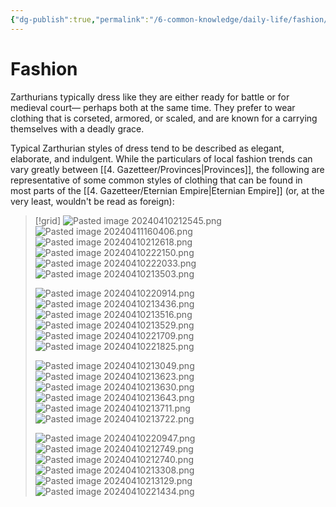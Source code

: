 ```yaml
---
{"dg-publish":true,"permalink":"/6-common-knowledge/daily-life/fashion/"}
---
```


# Fashion

Zarthurians typically dress like they are either ready for battle or for medieval court— perhaps both at the same time. They prefer to wear clothing that is corseted, armored, or scaled, and are known for a carrying themselves with a deadly grace.

Typical Zarthurian styles of dress tend to be described as elegant, elaborate, and indulgent. While the particulars of local fashion trends can vary greatly between [[4. Gazetteer/Provinces\|Provinces]], the following are representative of some common styles of clothing that can be found in most parts of the [[4. Gazetteer/Eternian Empire\|Eternian Empire]] (or, at the very least, wouldn't be read as foreign):

>[!grid]
![Pasted image 20240410212545.png](/img/user/x.%20Assets/Attachments/Pasted%20image%2020240410212545.png)
![Pasted image 20240411160406.png](/img/user/x.%20Assets/Attachments/Pasted%20image%2020240411160406.png)
![Pasted image 20240410212618.png](/img/user/x.%20Assets/Attachments/Pasted%20image%2020240410212618.png)
>![Pasted image 20240410222150.png](/img/user/x.%20Assets/Attachments/Pasted%20image%2020240410222150.png)
>![Pasted image 20240410222033.png](/img/user/x.%20Assets/Attachments/Pasted%20image%2020240410222033.png)
>![Pasted image 20240410213503.png](/img/user/x.%20Assets/Attachments/Pasted%20image%2020240410213503.png)
>
>![Pasted image 20240410220914.png](/img/user/x.%20Assets/Attachments/Pasted%20image%2020240410220914.png)
>![Pasted image 20240410213436.png](/img/user/x.%20Assets/Attachments/Pasted%20image%2020240410213436.png)
>![Pasted image 20240410213516.png](/img/user/x.%20Assets/Attachments/Pasted%20image%2020240410213516.png)
>![Pasted image 20240410213529.png](/img/user/x.%20Assets/Attachments/Pasted%20image%2020240410213529.png)
>![Pasted image 20240410221709.png](/img/user/x.%20Assets/Attachments/Pasted%20image%2020240410221709.png)
>![Pasted image 20240410221825.png](/img/user/x.%20Assets/Attachments/Pasted%20image%2020240410221825.png)
>
>![Pasted image 20240410213049.png](/img/user/x.%20Assets/Attachments/Pasted%20image%2020240410213049.png)
>![Pasted image 20240410213623.png](/img/user/x.%20Assets/Attachments/Pasted%20image%2020240410213623.png)
>![Pasted image 20240410213630.png](/img/user/x.%20Assets/Attachments/Pasted%20image%2020240410213630.png)
>![Pasted image 20240410213643.png](/img/user/x.%20Assets/Attachments/Pasted%20image%2020240410213643.png)
>![Pasted image 20240410213711.png](/img/user/x.%20Assets/Attachments/Pasted%20image%2020240410213711.png)
>![Pasted image 20240410213722.png](/img/user/x.%20Assets/Attachments/Pasted%20image%2020240410213722.png)
>
>![Pasted image 20240410220947.png](/img/user/x.%20Assets/Attachments/Pasted%20image%2020240410220947.png)
>![Pasted image 20240410212749.png](/img/user/x.%20Assets/Attachments/Pasted%20image%2020240410212749.png)
>![Pasted image 20240410212740.png](/img/user/x.%20Assets/Attachments/Pasted%20image%2020240410212740.png)
>![Pasted image 20240410213308.png](/img/user/x.%20Assets/Attachments/Pasted%20image%2020240410213308.png)
>![Pasted image 20240410213129.png](/img/user/x.%20Assets/Attachments/Pasted%20image%2020240410213129.png)
>![Pasted image 20240410221434.png](/img/user/x.%20Assets/Attachments/Pasted%20image%2020240410221434.png)

